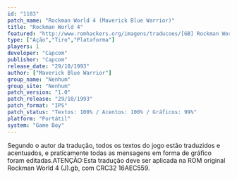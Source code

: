 ```yaml
---
id: "1183"
patch_name: "Rockman World 4 (Maverick Blue Warrior)"
title: "Rockman World 4"
featured: "http://www.romhackers.org/imagens/traducoes/[GB] Rockman World 4 - Maverick Blue Warrior - 1.png"
type: ["Ação","Tiro","Plataforma"]
players: 1
developer: "Capcom"
publisher: "Capcom"
release_date: "29/10/1993"
author: ["Maverick Blue Warrior"]
group_name: "Nenhum"
group_site: "Nenhum"
patch_version: "1.0"
patch_release: "29/10/1993"
patch_format: "IPS"
patch_status: "Textos: 100% / Acentos: 100% / Gráficos: 99%"
platform: "Portátil"
system: "Game Boy"
---
```


Segundo o autor da tradução, todos os textos do jogo estão traduzidos e acentuados, e praticamente todas as mensagens em forma de gráfico foram editadas.ATENÇÃO:Esta tradução deve ser aplicada na ROM original Rockman World 4 (J).gb, com CRC32 16AEC559.
